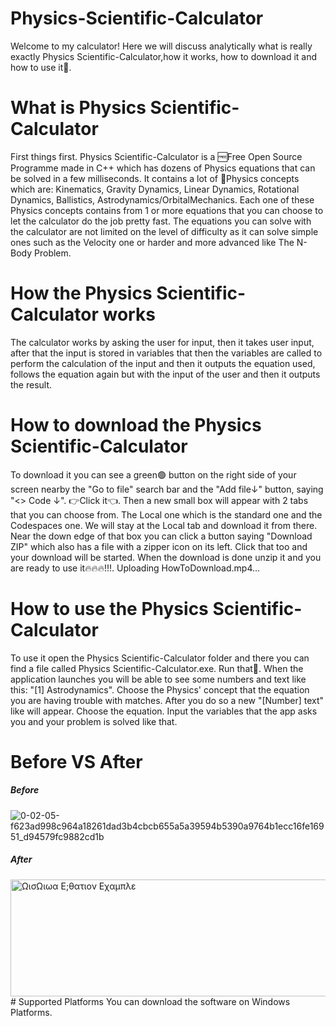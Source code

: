 # Physics-Scientific-Calculator
 Welcome to my calculator!
Here we will discuss analytically what is really exactly Physics Scientific-Calculator,how it works, how to download it and how to use it🤔.
# What is Physics Scientific-Calculator
 First things first.
Physics Scientific-Calculator is a 🆓Free Open Source Programme made in C++ which has dozens of Physics equations that can be solved in a few milliseconds. It contains a lot of 🔭Physics concepts which are: Kinematics, Gravity Dynamics, Linear Dynamics, Rotational Dynamics, Ballistics, Astrodynamics/OrbitalMechanics. Each one of these Physics concepts contains from 1 or more equations that you can choose to let the calculator do the job pretty fast. The equations you can solve with the calculator are not limited on the level of difficulty as it can solve simple ones such as the Velocity one or harder and more advanced like The N-Body Problem.
# How the Physics Scientific-Calculator works
 The calculator works by asking the user for input, then it takes user input, after that the input is stored in variables that then the variables are called to perform the calculation of the input and then it outputs the equation used, follows the equation again but with the input of the user and then it outputs the result.
# How to download the Physics Scientific-Calculator
 To download it you can see a green🟢 button on the right side of your screen nearby the "Go to file" search bar and the "Add file↓" button, saying "<> Code ↓". 👉Click it👈. Then a new small box will appear with 2 tabs that you can choose from. The Local one which is the standard one and the Codespaces one.
 We will stay at the Local tab and download it from there. Near the down edge of that box you can click a button saying "Download ZIP" which also has a file with a zipper icon on its left. Click that too and your download will be started. When the download is done unzip it and you are ready to use it🔥🔥🔥!!!.
Uploading HowToDownload.mp4…
# How to use the Physics Scientific-Calculator
 To use it open the Physics Scientific-Calculator folder and there you can find a file called Physics Scientific-Calculator.exe. Run that🚀. When the application launches you will be able to see some numbers and text like this: "[1] Astrodynamics". Choose the Physics' concept that the equation you are having trouble with matches. After you do so a new "[Number] text" like will appear. Choose the equation. Input the variables that the app asks you and your problem is solved like that.
# Before VS After
##### Before
![0-02-05-f623ad998c964a18261dad3b4cbcb655a5a39594b5390a9764b1ecc16fe16951_d94579fc9882cd1b](https://github.com/user-attachments/assets/7b3888ed-9686-42d3-8ba4-173a31ebcb82)
##### After
<img width="640" height="187" alt="ΩισΩιωα Ε;θατιον Εχαμπλε" src="https://github.com/user-attachments/assets/dca382ba-8cfb-40f4-83e5-53c7a63af89a" />
# Supported Platforms
 You can download the software on Windows Platforms.
